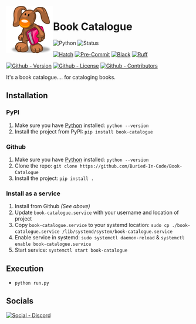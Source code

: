 <img src="./static/logo.png" align="left" width="128" height="128" alt="Book Manager Logo"/>

# Book Catalogue

![Python](https://img.shields.io/badge/Python-3.11-green?style=flat-square)
![Status](https://img.shields.io/badge/Status-Beta-yellowgreen?style=flat-square)

[![Hatch](https://img.shields.io/badge/Packaging-Hatch-4051b5?style=flat-square)](https://github.com/pypa/hatch)
[![Pre-Commit](https://img.shields.io/badge/Pre--Commit-Enabled-informational?style=flat-square&logo=pre-commit)](https://github.com/pre-commit/pre-commit)
[![Black](https://img.shields.io/badge/Code--Style-Black-000000?style=flat-square)](https://github.com/psf/black)
[![Ruff](https://img.shields.io/badge/Linter-Ruff-informational?style=flat-square)](https://github.com/charliermarsh/ruff)

[![Github - Version](https://img.shields.io/github/v/tag/Buried-In-Code/Book-Catalogue?logo=Github&label=Version&style=flat-square)](https://github.com/Buried-In-Code/Book-Catalogue/tags)
[![Github - License](https://img.shields.io/github/license/Buried-In-Code/Book-Catalogue?logo=Github&label=License&style=flat-square)](https://opensource.org/licenses/MIT)
[![Github - Contributors](https://img.shields.io/github/contributors/Buried-In-Code/Book-Catalogue?logo=Github&label=Contributors&style=flat-square)](https://github.com/Buried-In-Code/Book-Catalogue/graphs/contributors)

It's a book catalogue.... for cataloging books.

## Installation

### PyPI

1. Make sure you have [Python](https://www.python.org/) installed: `python --version`
2. Install the project from PyPI: `pip install book-catalogue`

### Github

1. Make sure you have [Python](https://www.python.org/) installed: `python --version`
2. Clone the repo: `git clone https://github.com/Buried-In-Code/Book-Catalogue`
3. Install the project: `pip install .`

### Install as a service

1. Install from Github _(See above)_
2. Update `book-catalogue.service` with your username and location of project
3. Copy `book-catalogue.service` to your systemd location: `sudo cp ./book-catalogue.service /lib/systemd/system/book-catalogue.service`
4. Enable service in systemd: `sudo systemctl daemon-reload` & `systemctl enable book-catalogue.service`
5. Start service: `systemctl start book-catalogue`

## Execution

- `python run.py`

## Socials

[![Social - Discord](https://img.shields.io/discord/618581423070117932?color=7289DA&label=The-DEV-Environment&logo=discord&style=for-the-badge)](https://discord.gg/nqGMeGg)
